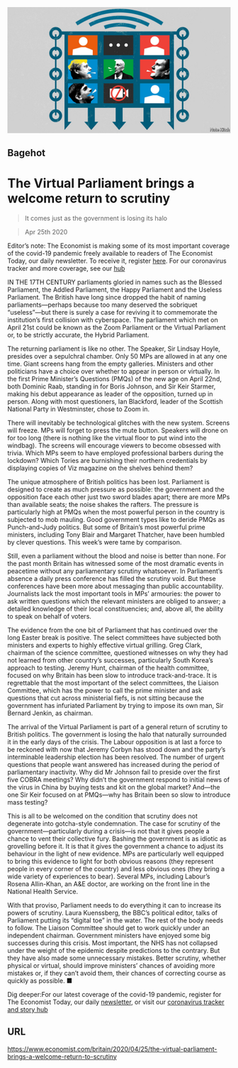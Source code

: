 ![](./images/20200425_BRD000_0.jpg)

## Bagehot

# The Virtual Parliament brings a welcome return to scrutiny

> It comes just as the government is losing its halo

> Apr 25th 2020

Editor’s note: The Economist is making some of its most important coverage of the covid-19 pandemic freely available to readers of The Economist Today, our daily newsletter. To receive it, register [here](https://www.economist.com//newslettersignup). For our coronavirus tracker and more coverage, see our [hub](https://www.economist.com//coronavirus)

IN THE 17TH CENTURY parliaments gloried in names such as the Blessed Parliament, the Addled Parliament, the Happy Parliament and the Useless Parliament. The British have long since dropped the habit of naming parliaments—perhaps because too many deserved the sobriquet “useless”—but there is surely a case for reviving it to commemorate the institution’s first collision with cyberspace. The parliament which met on April 21st could be known as the Zoom Parliament or the Virtual Parliament or, to be strictly accurate, the Hybrid Parliament.

The returning parliament is like no other. The Speaker, Sir Lindsay Hoyle, presides over a sepulchral chamber. Only 50 MPs are allowed in at any one time. Giant screens hang from the empty galleries. Ministers and other politicians have a choice over whether to appear in person or virtually. In the first Prime Minister’s Questions (PMQs) of the new age on April 22nd, both Dominic Raab, standing in for Boris Johnson, and Sir Keir Starmer, making his debut appearance as leader of the opposition, turned up in person. Along with most questioners, Ian Blackford, leader of the Scottish National Party in Westminster, chose to Zoom in.

There will inevitably be technological glitches with the new system. Screens will freeze. MPs will forget to press the mute button. Speakers will drone on for too long (there is nothing like the virtual floor to put wind into the windbag). The screens will encourage viewers to become obsessed with trivia. Which MPs seem to have employed professional barbers during the lockdown? Which Tories are burnishing their northern credentials by displaying copies of Viz magazine on the shelves behind them?

The unique atmosphere of British politics has been lost. Parliament is designed to create as much pressure as possible: the government and the opposition face each other just two sword blades apart; there are more MPs than available seats; the noise shakes the rafters. The pressure is particularly high at PMQs when the most powerful person in the country is subjected to mob mauling. Good government types like to deride PMQs as Punch-and-Judy politics. But some of Britain’s most powerful prime ministers, including Tony Blair and Margaret Thatcher, have been humbled by clever questions. This week’s were tame by comparison.

Still, even a parliament without the blood and noise is better than none. For the past month Britain has witnessed some of the most dramatic events in peacetime without any parliamentary scrutiny whatsoever. In Parliament’s absence a daily press conference has filled the scrutiny void. But these conferences have been more about messaging than public accountability. Journalists lack the most important tools in MPs’ armouries: the power to ask written questions which the relevant ministers are obliged to answer; a detailed knowledge of their local constituencies; and, above all, the ability to speak on behalf of voters.

The evidence from the one bit of Parliament that has continued over the long Easter break is positive. The select committees have subjected both ministers and experts to highly effective virtual grilling. Greg Clark, chairman of the science committee, questioned witnesses on why they had not learned from other country’s successes, particularly South Korea’s approach to testing. Jeremy Hunt, chairman of the health committee, focused on why Britain has been slow to introduce track-and-trace. It is regrettable that the most important of the select committees, the Liaison Committee, which has the power to call the prime minister and ask questions that cut across ministerial fiefs, is not sitting because the government has infuriated Parliament by trying to impose its own man, Sir Bernard Jenkin, as chairman.

The arrival of the Virtual Parliament is part of a general return of scrutiny to British politics. The government is losing the halo that naturally surrounded it in the early days of the crisis. The Labour opposition is at last a force to be reckoned with now that Jeremy Corbyn has stood down and the party’s interminable leadership election has been resolved. The number of urgent questions that people want answered has increased during the period of parliamentary inactivity. Why did Mr Johnson fail to preside over the first five COBRA meetings? Why didn’t the government respond to initial news of the virus in China by buying tests and kit on the global market? And—the one Sir Keir focused on at PMQs—why has Britain been so slow to introduce mass testing?

This is all to be welcomed on the condition that scrutiny does not degenerate into gotcha-style condemnation. The case for scrutiny of the government—particularly during a crisis—is not that it gives people a chance to vent their collective fury. Bashing the government is as idiotic as grovelling before it. It is that it gives the government a chance to adjust its behaviour in the light of new evidence. MPs are particularly well equipped to bring this evidence to light for both obvious reasons (they represent people in every corner of the country) and less obvious ones (they bring a wide variety of experiences to bear). Several MPs, including Labour’s Rosena Allin-Khan, an A&E doctor, are working on the front line in the National Health Service.

With that proviso, Parliament needs to do everything it can to increase its powers of scrutiny. Laura Kuenssberg, the BBC’s political editor, talks of Parliament putting its “digital toe” in the water. The rest of the body needs to follow. The Liaison Committee should get to work quickly under an independent chairman. Government ministers have enjoyed some big successes during this crisis. Most important, the NHS has not collapsed under the weight of the epidemic despite predictions to the contrary. But they have also made some unnecessary mistakes. Better scrutiny, whether physical or virtual, should improve ministers’ chances of avoiding more mistakes or, if they can’t avoid them, their chances of correcting course as quickly as possible. ■

Dig deeper:For our latest coverage of the covid-19 pandemic, register for The Economist Today, our daily [newsletter](https://www.economist.com//newslettersignup), or visit our [coronavirus tracker and story hub](https://www.economist.com//coronavirus)

## URL

https://www.economist.com/britain/2020/04/25/the-virtual-parliament-brings-a-welcome-return-to-scrutiny
